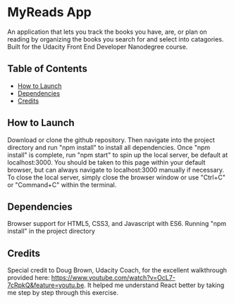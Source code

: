 # MyReads App
An application that lets you track the books you have, are, or plan on reading by organizing the books you search for and select into catagories. Built for the Udacity Front End Developer Nanodegree course.


## Table of Contents

* [How to Launch](#how-to-play)
* [Dependencies](#dependencies)
* [Credits](#credits)


## How to Launch

Download or clone the github repository. Then navigate into the project directory and run "npm install" to install all dependencies. Once "npm install" is complete, run "npm start" to spin up the local server, be default at localhost:3000. You should be taken to this page within your default browser, but can always navigate to localhost:3000 manually if necessary. To close the local server, simply close the browser window or use "Ctrl+C" or "Command+C" within the  terminal.

## Dependencies

Browser support for HTML5, CSS3, and Javascript with ES6.
Running "npm install" in the project directory

## Credits

Special credit to Doug Brown, Udacity Coach, for the excellent walkthrough provided here: https://www.youtube.com/watch?v=OcL7-7cRpkQ&feature=youtu.be. It helped me understand React better by taking me step by step through this exercise.